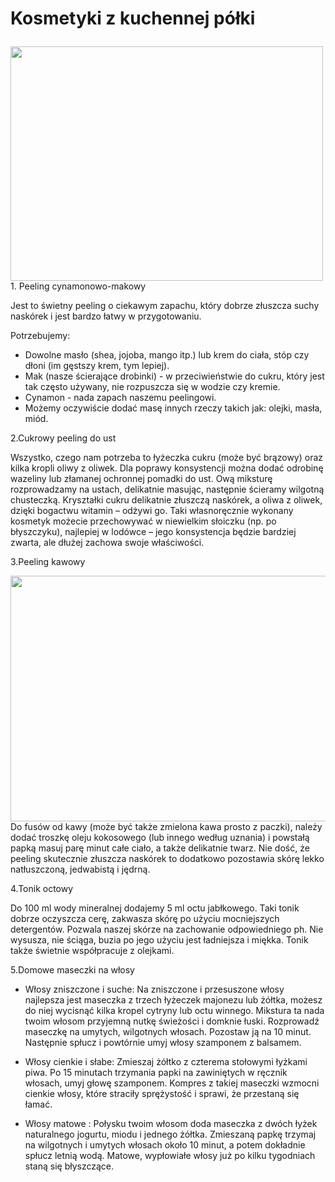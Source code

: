 # Kosmetyki z kuchennej półki

<img class="irc_mi ioYX5Z34O6T0-pQOPx8XEepE" alt="" style="margin-top: 9px;" src="http://data.whicdn.com/images/18095447/flat,550x550,075,f_large.jpg" width="500" height="375">
 1. Peeling cynamonowo-makowy

Jest to świetny peeling o ciekawym zapachu, który dobrze złuszcza suchy naskórek i jest bardzo  łatwy w przygotowaniu.

 Potrzebujemy:
-  Dowolne masło (shea, jojoba, mango itp.) lub krem do ciała, stóp czy dłoni (im gęstszy krem, tym lepiej). 
- Mak (nasze ścierające drobinki) - w przeciwieństwie do cukru, który jest tak często używany, nie rozpuszcza się w wodzie czy kremie.
- Cynamon - nada zapach naszemu peelingowi. 
- Możemy oczywiście dodać masę innych rzeczy takich jak:  olejki, masła, miód.



2.Cukrowy peeling do ust 

 Wszystko, czego nam potrzeba to łyżeczka cukru (może być brązowy) oraz kilka kropli oliwy z oliwek. Dla poprawy konsystencji można dodać odrobinę wazeliny lub złamanej ochronnej pomadki do ust. Ową miksturę rozprowadzamy na ustach, delikatnie masując, następnie ścieramy wilgotną chusteczką. Kryształki cukru delikatnie złuszczą naskórek, a oliwa z oliwek, dzięki bogactwu witamin – odżywi go. Taki własnoręcznie wykonany kosmetyk możecie przechowywać w niewielkim słoiczku (np. po błyszczyku), najlepiej w lodówce – jego konsystencja będzie bardziej zwarta, ale dłużej zachowa swoje właściwości.
 
 
3.Peeling kawowy 

<img class="irc_mi ipL5Bb4tprLc-pQOPx8XEepE" alt="" style="margin-top: 0px;" src="http://tipsforwomen.pl/wp-content/uploads/2013/10/DSC_0392.jpg" width="590" height="393">
Do fusów od kawy (może być także zmielona kawa prosto z paczki), należy dodać troszkę oleju kokosowego (lub innego według uznania) i powstałą papką masuj parę minut całe ciało, a także delikatnie twarz.
Nie dość, że peeling skutecznie złuszcza naskórek to dodatkowo pozostawia skórę lekko natłuszczoną, jedwabistą i jędrną.


4.Tonik octowy 

Do 100 ml wody mineralnej dodajemy 5 ml octu jabłkowego. Taki tonik dobrze oczyszcza cerę, zakwasza skórę po użyciu mocniejszych detergentów. Pozwala naszej skórze na zachowanie odpowiedniego ph. Nie wysusza, nie ściąga, buzia po jego użyciu jest ładniejsza i miękka. Tonik także świetnie współpracuje z olejkami.


5.Domowe maseczki na włosy

- Włosy zniszczone i suche:
Na zniszczone i przesuszone włosy najlepsza jest maseczka z trzech łyżeczek majonezu lub żółtka, możesz do niej wycisnąć kilka kropel cytryny lub octu winnego. Mikstura ta nada twoim włosom przyjemną nutkę świeżości i domknie łuski. Rozprowadź maseczkę na umytych, wilgotnych włosach. Pozostaw ją na 10 minut. Następnie spłucz i powtórnie umyj włosy szamponem z balsamem.

- Włosy cienkie i słabe:
Zmieszaj żółtko z czterema stołowymi łyżkami piwa. Po 15 minutach trzymania papki na zawiniętych w ręcznik włosach, umyj głowę szamponem. Kompres z takiej maseczki wzmocni cienkie włosy, które straciły sprężystość i sprawi, że przestaną się łamać.

- Włosy matowe :
Połysku twoim włosom doda maseczka z dwóch łyżek naturalnego jogurtu, miodu i jednego żółtka. Zmieszaną papkę trzymaj na wilgotnych i umytych włosach około 10 minut, a potem dokładnie spłucz letnią wodą. Matowe, wypłowiałe włosy już po kilku tygodniach staną się błyszczące.

 
 
